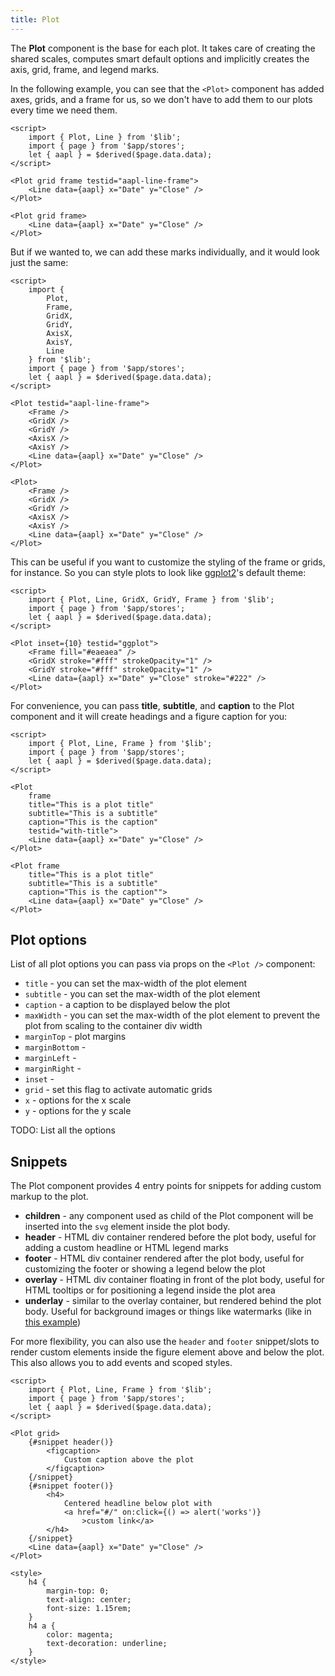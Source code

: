 ```yaml
---
title: Plot
---
```


The <b>Plot</b> component is the base for each plot. It takes care of creating the shared scales, computes smart default options and implicitly creates the axis, grid, frame, and legend marks.

In the following example, you can see that the `<Plot>` component has added axes, grids, and a frame for us, so we don't have to add them to our plots every time we need them.

```svelte live
<script>
    import { Plot, Line } from '$lib';
    import { page } from '$app/stores';
    let { aapl } = $derived($page.data.data);
</script>

<Plot grid frame testid="aapl-line-frame">
    <Line data={aapl} x="Date" y="Close" />
</Plot>
```

```svelte
<Plot grid frame>
    <Line data={aapl} x="Date" y="Close" />
</Plot>
```

But if we wanted to, we can add these marks individually, and it would look just the same:

```svelte live
<script>
    import {
        Plot,
        Frame,
        GridX,
        GridY,
        AxisX,
        AxisY,
        Line
    } from '$lib';
    import { page } from '$app/stores';
    let { aapl } = $derived($page.data.data);
</script>

<Plot testid="aapl-line-frame">
    <Frame />
    <GridX />
    <GridY />
    <AxisX />
    <AxisY />
    <Line data={aapl} x="Date" y="Close" />
</Plot>
```

```svelte
<Plot>
    <Frame />
    <GridX />
    <GridY />
    <AxisX />
    <AxisY />
    <Line data={aapl} x="Date" y="Close" />
</Plot>
```

This can be useful if you want to customize the styling of the frame or grids, for instance. So you can style plots to look like [ggplot2](https://ggplot2.tidyverse.org/)'s default theme:

```svelte live
<script>
    import { Plot, Line, GridX, GridY, Frame } from '$lib';
    import { page } from '$app/stores';
    let { aapl } = $derived($page.data.data);
</script>

<Plot inset={10} testid="ggplot">
    <Frame fill="#eaeaea" />
    <GridX stroke="#fff" strokeOpacity="1" />
    <GridY stroke="#fff" strokeOpacity="1" />
    <Line data={aapl} x="Date" y="Close" stroke="#222" />
</Plot>
```

For convenience, you can pass **title**, **subtitle**, and **caption** to the Plot component and it will create headings and a figure caption for you:

```svelte live
<script>
    import { Plot, Line, Frame } from '$lib';
    import { page } from '$app/stores';
    let { aapl } = $derived($page.data.data);
</script>

<Plot
    frame
    title="This is a plot title"
    subtitle="This is a subtitle"
    caption="This is the caption"
    testid="with-title">
    <Line data={aapl} x="Date" y="Close" />
</Plot>
```

```svelte
<Plot frame
    title="This is a plot title"
    subtitle="This is a subtitle"
    caption="This is the caption"">
    <Line data={aapl} x="Date" y="Close" />
</Plot>
```

## Plot options

List of all plot options you can pass via props on the `<Plot />` component:

-   `title` - you can set the max-width of the plot element
-   `subtitle` - you can set the max-width of the plot element
-   `caption` - a caption to be displayed below the plot
-   `maxWidth` - you can set the max-width of the plot element to prevent the plot from scaling to the container div width
-   `marginTop` - plot margins
-   `marginBottom` -
-   `marginLeft` -
-   `marginRight` -
-   `inset` -
-   `grid` - set this flag to activate automatic grids
-   `x` - options for the x scale
-   `y` - options for the y scale

TODO: List all the options

## Snippets

The Plot component provides 4 entry points for snippets for adding custom markup to the plot.

-   **children** - any component used as child of the Plot component will be inserted into the `svg` element inside the plot body.
-   **header** - HTML div container rendered before the plot body, useful for adding a custom headline or HTML legend marks
-   **footer** - HTML div container rendered after the plot body, useful for customizing the footer or showing a legend below the plot
-   **overlay** - HTML div container floating in front of the plot body, useful for HTML tooltips or for positioning a legend inside the plot area
-   **underlay** - similar to the overlay container, but rendered behind the plot body. Useful for background images or things like watermarks (like in [this example](/guide/differences-to-plot#Custom-HTML))

For more flexibility, you can also use the <code>header</code> and <code>footer</code> snippet/slots
to render custom elements inside the figure element above and below the plot. This also allows you
to add events and scoped styles.

```svelte live
<script>
    import { Plot, Line, Frame } from '$lib';
    import { page } from '$app/stores';
    let { aapl } = $derived($page.data.data);
</script>

<Plot grid>
    {#snippet header()}
        <figcaption>
            Custom caption above the plot
        </figcaption>
    {/snippet}
    {#snippet footer()}
        <h4>
            Centered headline below plot with
            <a href="#/" on:click={() => alert('works')}
                >custom link</a>
        </h4>
    {/snippet}
    <Line data={aapl} x="Date" y="Close" />
</Plot>

<style>
    h4 {
        margin-top: 0;
        text-align: center;
        font-size: 1.15rem;
    }
    h4 a {
        color: magenta;
        text-decoration: underline;
    }
</style>
```
